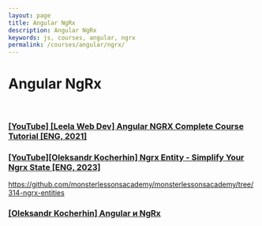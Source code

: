 ```yaml
---
layout: page
title: Angular NgRx
description: Angular NgRx
keywords: js, courses, angular, ngrx
permalink: /courses/angular/ngrx/
---
```


# Angular NgRx

<br/>

### [[YouTube] [Leela Web Dev] Angular NGRX Complete Course Tutorial [ENG, 2021]](/courses/angular/ngrx/angular-ngrx-complete-course-tutorial/)

### [[YouTube][Oleksandr Kocherhin] Ngrx Entity - Simplify Your Ngrx State [ENG, 2023]](https://www.youtube.com/watch?v=XIWFh0wN9Zs)

https://github.com/monsterlessonsacademy/monsterlessonsacademy/tree/314-ngrx-entities

### [[Oleksandr Kocherhin] Angular и NgRx](https://github.com/webmakaka/Angular-and-NgRx-Building-Real-Project-From-Scratch)
